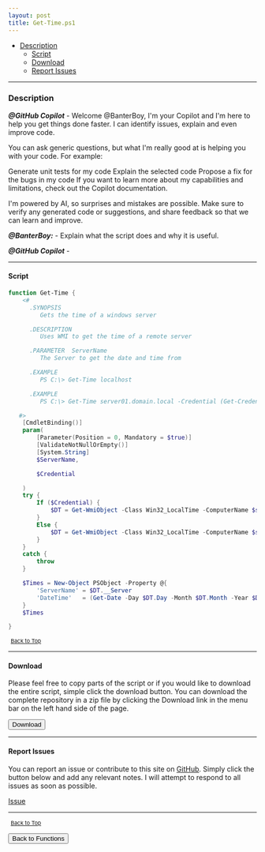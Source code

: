 ```yaml
---
layout: post
title: Get-Time.ps1
---
```


- [Description](#description)
  - [Script](#script)
  - [Download](#download)
  - [Report Issues](#report-issues)

---

### Description

**_@GitHub Copilot_** - Welcome @BanterBoy, I'm your Copilot and I'm here to help you get things done faster. I can identify issues, explain and even improve code.

You can ask generic questions, but what I'm really good at is helping you with your code. For example:

Generate unit tests for my code
Explain the selected code
Propose a fix for the bugs in my code
If you want to learn more about my capabilities and limitations, check out the Copilot documentation.

I'm powered by AI, so surprises and mistakes are possible. Make sure to verify any generated code or suggestions, and share feedback so that we can learn and improve.

**_@BanterBoy:_** - Explain what the script does and why it is useful.

**_@GitHub Copilot_** -

---

#### Script

```powershell
function Get-Time {
    <#
      .SYNOPSIS
         Gets the time of a windows server

      .DESCRIPTION
         Uses WMI to get the time of a remote server

      .PARAMETER  ServerName
         The Server to get the date and time from

      .EXAMPLE
         PS C:\> Get-Time localhost

      .EXAMPLE
         PS C:\> Get-Time server01.domain.local -Credential (Get-Credential)

   #>
    [CmdletBinding()]
    param(
        [Parameter(Position = 0, Mandatory = $true)]
        [ValidateNotNullOrEmpty()]
        [System.String]
        $ServerName,

        $Credential

    )
    try {
        If ($Credential) {
            $DT = Get-WmiObject -Class Win32_LocalTime -ComputerName $servername -Credential $Credential
        }
        Else {
            $DT = Get-WmiObject -Class Win32_LocalTime -ComputerName $servername
        }
    }
    catch {
        throw
    }

    $Times = New-Object PSObject -Property @{
        'ServerName' = $DT.__Server
        'DateTime'   = (Get-Date -Day $DT.Day -Month $DT.Month -Year $DT.Year -Minute $DT.Minute -Hour $DT.Hour -Second $DT.Second)
    }
    $Times

}
```

<span style="font-size:11px;"><a href="#"><i class="fas fa-caret-up" aria-hidden="true" style="color: white; margin-right:5px;"></i>Back to Top</a></span>

---

#### Download

Please feel free to copy parts of the script or if you would like to download the entire script, simple click the download button. You can download the complete repository in a zip file by clicking the Download link in the menu bar on the left hand side of the page.

<button class="btn" type="submit" onclick="window.open('/PowerShell/functions/time/Get-Time.ps1')">
    <i class="fa fa-cloud-download-alt">
    </i>
        Download
</button>

---

#### Report Issues

You can report an issue or contribute to this site on <a href="https://github.com/BanterBoy/scripts-blog/issues">GitHub</a>. Simply click the button below and add any relevant notes. I will attempt to respond to all issues as soon as possible.

<!-- Place this tag where you want the button to render. -->

<a class="github-button" href="https://github.com/BanterBoy/scripts-blog/issues/new?title=Get-Time.ps1&body=There is a problem with this function. Please find details below." data-show-count="true" aria-label="Issue BanterBoy/scripts-blog on GitHub">Issue</a>

---

<span style="font-size:11px;"><a href="#"><i class="fas fa-caret-up" aria-hidden="true" style="color: white; margin-right:5px;"></i>Back to Top</a></span>

<a href="/menu/_pages/functions.html">
    <button class="btn">
        <i class='fas fa-reply'>
        </i>
            Back to Functions
    </button>
</a>

[1]: http://ecotrust-canada.github.io/markdown-toc
[2]: https://github.com/googlearchive/code-prettify

